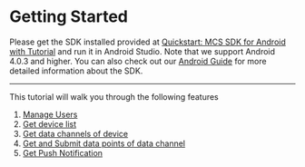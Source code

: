 # Getting Started

Please get the SDK installed provided at [Quickstart: MCS SDK for Android with Tutorial][sdk-github] and run it in Android Studio. Note that we support Android 4.0.3 and higher. You can also check out our [Android Guide][sdk-guide] for more detailed information about the SDK.

---

This tutorial will walk you through the following features

1. [Manage Users](manage_users.md)
2. [Get device list](get_device_list.md)
3. [Get data channels of device](get_data_channels.md)
4. [Get and Submit data points of data channel](get_and_submit_data_points.md)
5. [Get Push Notification](get_push_notification.md)


[sdk-github]: https://github.com/Mediatek-Cloud/mcs-sdk-android
[sdk-guide]: https://mtk-mcs.gitbooks.io/mcs-sdk-android-guide/content/